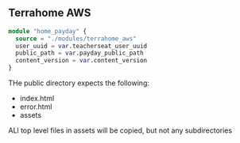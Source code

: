 ## Terrahome AWS

```tf
module "home_payday" {
  source = "./modules/terrahome_aws"
  user_uuid = var.teacherseat_user_uuid
  public_path = var.payday_public_path
  content_version = var.content_version
}
```

THe public directory expects the following:
- index.html
- error.html
- assets

ALl top level files in assets will be copied, but not any subdirectories
